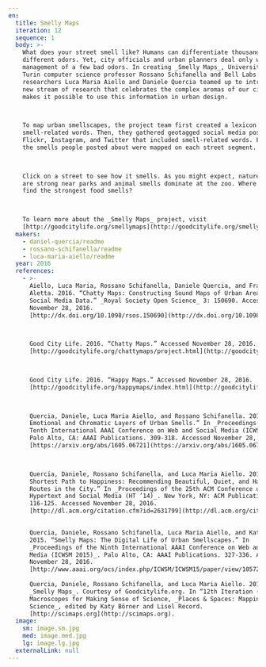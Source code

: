```yaml
---
en:
  title: Smelly Maps
  iteration: 12
  sequence: 1
  body: >-
    What does your street smell like? Humans can differentiate thousands of
    different odors. Yet, city officials and urban planners deal only with the
    management of a few bad odors. In creating _Smelly Maps_, University of
    Turin computer science professor Rossano Schifanella and Bell Labs
    researchers Luca Maria Aiello and Daniele Quercia teamed up to introduce a
    new stream of research that celebrates the complex aromas of our cities and
    makes it possible to use this information in urban design.

      

    To map urban smellscapes, the project team first created a lexicon of
    smell-related words. Then, they gathered geotagged social media posts from
    Flickr, Instagram, and Twitter that included smell-related words. Finally,
    the smells people posted about were mapped on each street segment.

      

    Click on a street to see how it smells. As you might expect, nature smells
    are strong near parks and animal smells dominate at the zoo. Where do you
    find the strongest food smells?

      

    To learn more about the _Smelly Maps_ project, visit
    [http://goodcitylife.org/smellymaps](http://goodcitylife.org/smellymaps).
  makers:
    - daniel-quercia/readme
    - rossano-schifanella/readme
    - luca-maria-aiello/readme
  year: 2016
  references:
    - >-
      Aiello, Luca Maria, Rossano Schifanella, Daniele Quercia, and Francesco
      Aletta. 2016. “Chatty Maps: Constructing Sound Maps of Urban Areas from
      Social Media Data.” _Royal Society Open Science_ 3: 150690. Accessed
      November 28, 2016.
      [http://dx.doi.org/10.1098/rsos.150690](http://dx.doi.org/10.1098/rsos.150690).

        

      Good City Life. 2016. “Chatty Maps.” Accessed November 28, 2016.
      [http://goodcitylife.org/chattymaps/project.html](http://goodcitylife.org/chattymaps/project.html).

        

      Good City Life. 2016. “Happy Maps.” Accessed November 28, 2016.
      [http://goodcitylife.org/happymaps/index.html](http://goodcitylife.org/happymaps/index.html).

        

      Quercia, Daniele, Luca Maria Aiello, and Rossano Schifanella. 2016. “The
      Emotional and Chromatic Layers of Urban Smells.” In _Proceedings of the
      Tenth International AAAI Conference on Web and Social Media (ICWSM 2016)_.
      Palo Alto, CA: AAAI Publications. 309-318. Accessed November 28, 2016.
      [https://arxiv.org/abs/1605.06721](https://arxiv.org/abs/1605.06721).

        

      Quercia, Daniele, Rossano Schifanella, and Luca Maria Aiello. 2014. “The
      Shortest Path to Happiness: Recommending Beautiful, Quiet, and Happy
      Routes in the City.” In _Proceedings of the 25th ACM Conference on
      Hypertext and Social Media (HT ’14)_. New York, NY: ACM Publications.
      116-125. Accessed November 28, 2016.
      [http://dl.acm.org/citation.cfm?id=2631799](http://dl.acm.org/citation.cfm?id=2631799).

        
      Quercia, Daniele, Rossano Schifanella, Luca Maria Aiello, and Kate McLean.
      2015. “Smelly Maps: The Digital Life of Urban Smellscapes.” In
      _Proceedings of the Ninth International AAAI Conference on Web and Social
      Media (ICWSM 2015)_. Palo Alto, CA: AAAI Publications. 327-336. Accessed
      November 28, 2016.
      [http://www.aaai.org/ocs/index.php/ICWSM/ICWSM15/paper/view/10572](http://www.aaai.org/ocs/index.php/ICWSM/ICWSM15/paper/view/10572).  
        
      Quercia, Daniele, Rossano Schifanella, and Luca Maria Aiello. 2015.
      _Smelly Maps_. Courtesy of Goodcitylife.org. In “12th Iteration (2016):
      Macroscopes for Making Sense of Science, _Places & Spaces: Mapping
      Science_, edited by Katy Börner and Lisel Record.
      [http://scimaps.org](http://scimaps.org).
  image:
    sm: image.sm.jpg
    med: image.med.jpg
    lg: image.lg.jpg
  externalLink: null
---
```

